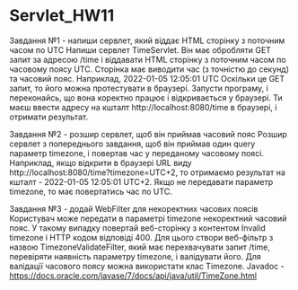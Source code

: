 # Servlet_HW11

Завдання №1 - напиши сервлет, який віддає HTML сторінку з поточним часом по UTC
Напиши сервлет TimeServlet. Він має обробляти GET запит за адресою /time і віддавати HTML сторінку з поточним часом по часовому поясу UTC.
Сторінка має виводити час (з точністю до секунд) та часовий пояс. Наприклад, 2022-01-05 12:05:01 UTC
Оскільки це GET запит, то його можна протестувати в браузері. Запусти програму, і переконайсь, що вона коректно працює і відкривається у браузері. Ти маєш ввести адресу на кшталт http://localhost:8080/time в браузері, і отримати результат.

Завдання №2 - розшир сервлет, щоб він приймав часовий пояс
Розшир сервлет з попереднього завдання, щоб він приймав один query параметр timezone, і повертав час у переданому часовому поясі.
Наприклад, якщо відкрити в браузері URL виду http://localhost:8080/time?timezone=UTC+2, то отримаємо результат на кшталт - 2022-01-05 12:05:01 UTC+2.
Якщо не передавати параметр timezone, то має повертатись час по UTC.

Завдання №3 - додай WebFilter для некоректних часових поясів
Користувач може передати в параметрі timezone некоректний часовий пояс. У такому випадку повертай веб-сторінку з контентом Invalid timezone і HTTP кодом відповіді 400.
Для цього створи веб-фільтр з назвою TimezoneValidateFilter, який має перехвачувати запит /time, перевіряти наявність параметру timezone, і валідувати його.
Для валідації часового поясу можна використати клас Timezone. Javadoc - https://docs.oracle.com/javase/7/docs/api/java/util/TimeZone.html
